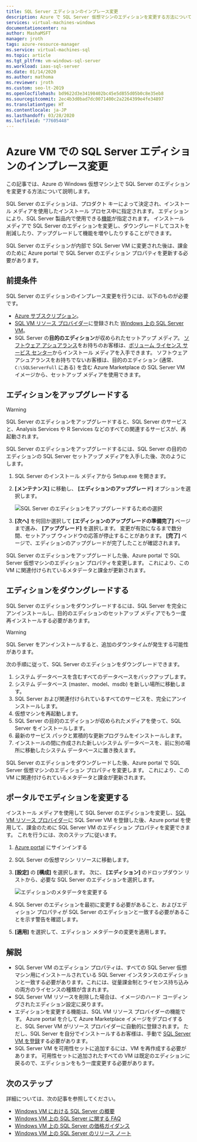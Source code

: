 ```yaml
---
title: SQL Server エディションのインプレース変更
description: Azure で SQL Server 仮想マシンのエディションを変更する方法について説明します。
services: virtual-machines-windows
documentationcenter: na
author: MashaMSFT
manager: jroth
tags: azure-resource-manager
ms.service: virtual-machines-sql
ms.topic: article
ms.tgt_pltfrm: vm-windows-sql-server
ms.workload: iaas-sql-server
ms.date: 01/14/2020
ms.author: mathoma
ms.reviewer: jroth
ms.custom: seo-lt-2019
ms.openlocfilehash: bd9622d3e34198402bc45e5d855d05b0c8e35eb8
ms.sourcegitcommit: 2ec4b3d0bad7dc0071400c2a2264399e4fe34897
ms.translationtype: HT
ms.contentlocale: ja-JP
ms.lasthandoff: 03/28/2020
ms.locfileid: "77605448"
---
```

# <a name="in-place-change-of-sql-server-edition-on-azure-vm"></a>Azure VM での SQL Server エディションのインプレース変更

この記事では、Azure の Windows 仮想マシン上で SQL Server のエディションを変更する方法について説明します。 

SQL Server のエディションは、プロダクト キーによって決定され、インストール メディアを使用したインストール プロセス中に指定されます。 エディションにより、SQL Server 製品内で使用できる[機能](/sql/sql-server/editions-and-components-of-sql-server-2017)が指定されます。 インストール メディアで SQL Server のエディションを変更し、ダウングレードしてコストを削減したり、アップグレードして機能を増やしたりすることができます。

SQL Server のエディションが内部で SQL Server VM に変更された後は、課金のために Azure portal で SQL Server のエディション プロパティを更新する必要があります。 

## <a name="prerequisites"></a>前提条件

SQL Server のエディションのインプレース変更を行うには、以下のものが必要です。 

- [Azure サブスクリプション](https://azure.microsoft.com/free/)。
- [SQL VM リソース プロバイダー](virtual-machines-windows-sql-register-with-resource-provider.md)に登録された [Windows 上の SQL Server VM](https://docs.microsoft.com/azure/virtual-machines/windows/sql/virtual-machines-windows-portal-sql-server-provision)。
- SQL Server の**目的のエディション**が収められたセットアップ メディア。 [ソフトウェア アシュアランス](https://www.microsoft.com/licensing/licensing-programs/software-assurance-default)をお持ちのお客様は、[ボリューム ライセンス サービス センター](https://www.microsoft.com/Licensing/servicecenter/default.aspx)からインストール メディアを入手できます。 ソフトウェア アシュアランスをお持ちでないお客様は、目的のエディション (通常、`C:\SQLServerFull` にある) を含む Azure Marketplace の SQL Server VM イメージから、セットアップ メディアを使用できます。 


## <a name="upgrade-an-edition"></a>エディションをアップグレードする

> [!WARNING]
> SQL Server のエディションをアップグレードすると、SQL Server のサービスと、Analysis Services や R Services などのすべての関連するサービスが、再起動されます。 

SQL Server のエディションをアップグレードするには、SQL Server の目的のエディションの SQL Server セットアップ メディアを入手した後、次のようにします。

1. SQL Server のインストール メディアから Setup.exe を開きます。 
1. **[メンテナンス]** に移動し、 **[エディションのアップグレード]** オプションを選択します。 

   ![SQL Server のエディションをアップグレードするための選択](media/virtual-machines-windows-sql-change-edition/edition-upgrade.png)

1. **[次へ]** を何回か選択して **[エディションのアップグレードの準備完了]** ページまで進み、 **[アップグレード]** を選択します。 変更が有効になるまで数分間、セットアップ ウィンドウの応答が停止することがあります。 **[完了]** ページで、エディションのアップグレードが完了したことが確認されます。 

SQL Server のエディションをアップグレードした後、Azure portal で SQL Server 仮想マシンのエディション プロパティを変更します。 これにより、この VM に関連付けられているメタデータと課金が更新されます。

## <a name="downgrade-an-edition"></a>エディションをダウングレードする

SQL Server のエディションをダウングレードするには、SQL Server を完全にアンインストールし、目的のエディションのセットアップ メディアでもう一度再インストールする必要があります。 

> [!WARNING]
> SQL Server をアンインストールすると、追加のダウンタイムが発生する可能性があります。 

次の手順に従って、SQL Server のエディションをダウングレードできます。

1. システム データベースを含むすべてのデータベースをバックアップします。 
1. システム データベース (master、model、msdb) を新しい場所に移動します。 
1. SQL Server および関連付けられているすべてのサービスを、完全にアンインストールします。 
1. 仮想マシンを再起動します。 
1. SQL Server の目的のエディションが収められたメディアを使って、SQL Server をインストールします。
1. 最新のサービス パックと累積的な更新プログラムをインストールします。  
1. インストールの間に作成された新しいシステム データベースを、前に別の場所に移動したシステム データベースに置き換えます。 

SQL Server のエディションをダウングレードした後、Azure portal で SQL Server 仮想マシンのエディション プロパティを変更します。 これにより、この VM に関連付けられているメタデータと課金が更新されます。

## <a name="change-edition-in-portal"></a>ポータルでエディションを変更する 

インストール メディアを使用して SQL Server のエディションを変更し、[SQL VM リソース プロバイダー](virtual-machines-windows-sql-register-with-resource-provider.md)に SQL Server VM を登録した後、Azure portal を使用して、課金のために SQL Server VM のエディション プロパティを変更できます。 これを行うには、次のステップに従います。 

1. [Azure portal](https://portal.azure.com) にサインインする 
1. SQL Server の仮想マシン リソースに移動します。 
1. **[設定]** の **[構成]** を選択します。 次に、 **[エディション]** のドロップダウン リストから、必要な SQL Server のエディションを選択します。 

   ![エディションのメタデータを変更する](media/virtual-machines-windows-sql-change-edition/edition-change-in-portal.png)

1. SQL Server のエディションを最初に変更する必要があること、およびエディション プロパティが SQL Server のエディションと一致する必要があることを示す警告を確認します。 
1. **[適用]** を選択して、エディション メタデータの変更を適用します。 


## <a name="remarks"></a>解説

- SQL Server VM のエディション プロパティは、すべての SQL Server 仮想マシン用にインストールされている SQL Server インスタンスのエディションと一致する必要があります。これには、従量課金制とライセンス持ち込みの両方のライセンスの種類が含まれます。
- SQL Server VM リソースを削除した場合は、イメージのハード コーディングされたエディション設定に戻ります。
- エディションを変更する機能は、SQL VM リソース プロバイダーの機能です。 Azure portal を介して Azure Marketplace イメージをデプロイすると、SQL Server VM がリソース プロバイダーに自動的に登録されます。 ただし、SQL Server を自分でインストールするお客様は、手動で [SQL Server VM を登録](virtual-machines-windows-sql-register-with-resource-provider.md)する必要があります。
- SQL Server VM を可用性セットに追加するには、VM を再作成する必要があります。 可用性セットに追加されたすべての VM は既定のエディションに戻るので、エディションをもう一度変更する必要があります。

## <a name="next-steps"></a>次のステップ

詳細については、次の記事を参照してください。 

* [Windows VM における SQL Server の概要](virtual-machines-windows-sql-server-iaas-overview.md)
* [Windows VM 上の SQL Server に関する FAQ](virtual-machines-windows-sql-server-iaas-faq.md)
* [Windows VM 上の SQL Server の価格ガイダンス](virtual-machines-windows-sql-server-pricing-guidance.md)
* [Windows VM 上の SQL Server のリリース ノート](virtual-machines-windows-sql-server-iaas-release-notes.md)


